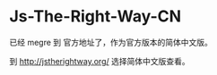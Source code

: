 Js-The-Right-Way-CN
===================

已经 megre 到 官方地址了，作为官方版本的简体中文版。

到 http://jstherightway.org/ 选择简体中文版查看。

